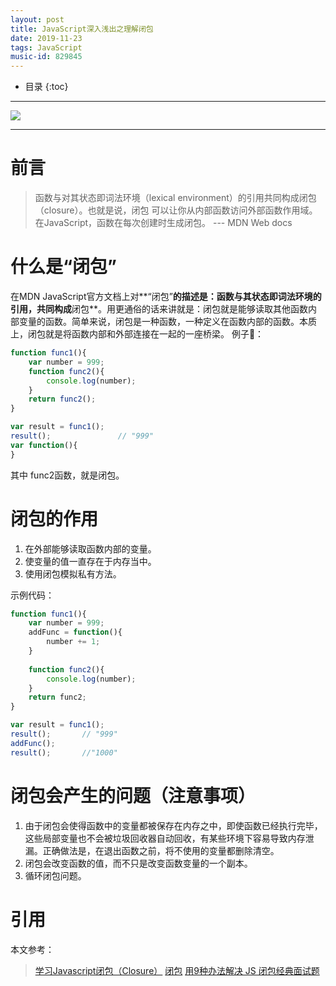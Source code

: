 ```yaml
---
layout: post
title: JavaScript深入浅出之理解闭包
date: 2019-11-23
tags: JavaScript
music-id: 829845
---
```


*  目录
{:toc}

-------

![](https://es-blogimg.oss-cn-hangzhou.aliyuncs.com/img/d3254348-13a1-4d50-af7d-393051ee62c2.jpg)

-------
# 前言

> 函数与对其状态即词法环境（lexical environment）的引用共同构成闭包（closure）。也就是说，闭包
> 可以让你从内部函数访问外部函数作用域。在JavaScript，函数在每次创建时生成闭包。
> --- MDN Web docs

# 什么是“闭包”
在MDN JavaScript官方文档上对**“闭包”**的描述是：函数与其状态即词法环境的引用，共同构成**闭包**。用更通俗的话来讲就是：闭包就是能够读取其他函数内部变量的函数。简单来说，闭包是一种函数，一种定义在函数内部的函数。本质上，闭包就是将函数内部和外部连接在一起的一座桥梁。
例子🌰：


```js
function func1(){
    var number = 999;
    function func2(){
        console.log(number);
    }
    return func2();
}

var result = func1();
result();               // "999"
var function(){
}

```

其中 func2函数，就是闭包。

# 闭包的作用

1. 在外部能够读取函数内部的变量。
2. 使变量的值一直存在于内存当中。
3. 使用闭包模拟私有方法。

示例代码：


```js
function func1(){
    var number = 999;
    addFunc = function(){
        number += 1;
    }
    
    function func2(){
        console.log(number);
    }
    return func2;
}

var result = func1();
result();       // "999"
addFunc();
result();       //"1000"
```

# 闭包会产生的问题（注意事项）
1. 由于闭包会使得函数中的变量都被保存在内存之中，即使函数已经执行完毕，这些局部变量也不会被垃圾回收器自动回收，有某些环境下容易导致内存泄漏。正确做法是，在退出函数之前，将不使用的变量都删除清空。
2. 闭包会改变函数的值，而不只是改变函数变量的一个副本。
3. 循环闭包问题。











# 引用
本文参考：

> [学习Javascript闭包（Closure）](https://www.ruanyifeng.com/blog/2009/08/learning_javascript_closures.html)
> [闭包](https://developer.mozilla.org/zh-CN/docs/Web/JavaScript/Closures)
> [用9种办法解决 JS 闭包经典面试题](https://segmentfault.com/a/1190000003818163)